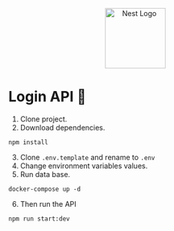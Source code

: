 <p align="center">
  <a href="http://nestjs.com/" target="blank"><img src="https://nestjs.com/img/logo-small.svg" width="120" alt="Nest Logo" /></a>
</p>

# Login API 🚀
1. Clone project.
2. Download dependencies.
```
npm install
```
3. Clone ```.env.template``` and rename to ```.env```
4. Change environment variables values.
5. Run data base.
```
docker-compose up -d
```

6. Then run the API 
```
npm run start:dev
```
